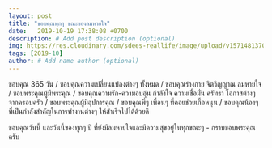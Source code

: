 ```yaml
---
layout: post
title: "ขอบคุณทุกๆ ขณะของลมหายใจ"
date:   2019-10-19 17:38:08 +0700
description: # Add post description (optional)
img: https://res.cloudinary.com/sdees-reallife/image/upload/v1571481370/IMG_9250.jpg # Add image post (optional)
tags: [2019-10]
author: # Add name author (optional)
---
```

ขอบคุณ 365 วัน / ขอบคุณความเปลี่ยนแปลงต่างๆ ทั้งหมด / ขอบคุณร่างกาย จิตวิญญาณ ลมหายใจ / ขอบพระคุณผู้มีพระคุณ / ขอบคุณความรัก-ความอบอุ่น กำลังใจ ความเชื่อมั่น ศรัทธา โอกาสต่างๆ จากครอบครัว / ขอบพระคุณผู้มีอุปการคุณ / ขอบคุณพี่ๆ เพื่อนๆ ที่คอยช่วยเกื้อหนุน / ขอบคุณน้องๆ ที่เป็นกำลังสำคัญในการทำงานต่างๆ ให้สำเร็จไปได้ด้วยดี

<i class="fa fa-child" style="color:plum"></i>

ขอบคุณวันนี้ และวันนี้ของทุกๆ ปี ที่ยังมีลมหายใจและมีความสุขอยู่ในทุกขณะๆ - กราบขอบพระคุณครับ
